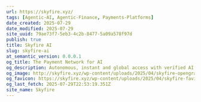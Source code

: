 ```yaml
---
url: https://skyfire.xyz/
tags: [Agentic-AI, Agentic-Finance, Payments-Platforms]
date_created: 2025-07-29
date_modified: 2025-07-29
site_uuid: 79ae73f7-5eb3-4c2b-8477-5a09a578f97d
publish: true
title: Skyfire AI
slug: skyfire-ai
at_semantic_version: 0.0.0.1
og_title: The Payment Network for AI
og_description: Autonomous, instant and global access with verified AI identity and payments.
og_image: http://skyfire.xyz/wp-content/uploads/2025/04/skyfire-opengraph.png
og_favicon: https://skyfire.xyz/wp-content/uploads/2025/04/skyfire-favicon-300x300.png
og_last_fetch: 2025-07-29T22:53:19.351Z
site_name: Skyfire
---
```

